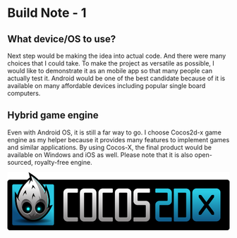 # Build Note - 1

## What device/OS to use?
Next step would be making the idea into actual code. And there were many choices that I could take. To make the project as versatile as possible, I would like to demonstrate it as an mobile app so that many people can actually test it.
Android would be one of the best candidate because of it is available on many affordable devices including popular single board computers.

## Hybrid game engine
Even with Android OS, it is still a far way to go. I choose Cocos2d-x game engine as my helper because it provides many features to implement games and similar applications. By using Cocos-X, the final product would be available on Windows and iOS as well. Please note that it is also open-sourced, royalty-free engine.

![Example Image](../project_images/cocos2dx_landscape.png?raw=true "cocos2d-x")